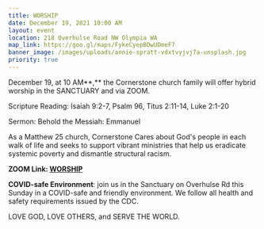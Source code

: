 ```yaml
---
title: WORSHIP
date: December 19, 2021 10:00 AM
layout: event
location: 218 Overhulse Road NW Olympia WA
map_link: https://goo.gl/maps/FykeCyepBDwUDmeF7
banner_image: /images/uploads/annie-spratt-vdxtvyjvj7a-unsplash.jpg
priority: true
---
```

December 19, at 10 AM**,** the Cornerstone church family will offer hybrid worship in the SANCTUARY and via ZOOM.  

Scripture Reading: Isaiah 9:2-7, Psalm 96, Titus 2:11-14, Luke 2:1-20

Sermon: Behold the Messiah: Emmanuel

As a Matthew 25 church, Cornerstone Cares about God's people in each walk of life and seeks to support vibrant ministries that help us eradicate systemic poverty and dismantle structural racism.

**ZOOM Link: [WORSHIP](https://us02web.zoom.us/j/89012302302?pwd=dXVWVGU2Sm9VcHJYN2loNzlBM01kQT09)**

**COVID-safe Environment**: join us in the Sanctuary on Overhulse Rd this Sunday in a COVID-safe and friendly environment. We follow all health and safety requirements issued by the CDC.

LOVE GOD, LOVE OTHERS, and SERVE THE WORLD.